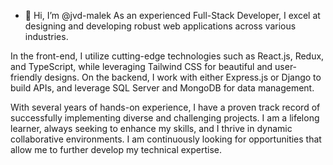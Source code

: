 - 👋 Hi, I’m @jvd-malek
As an experienced Full-Stack Developer, I excel at designing and developing robust web applications across various industries.   

In the front-end, I utilize cutting-edge technologies such as React.js, Redux, and TypeScript, while leveraging Tailwind CSS for beautiful and user-friendly designs. On the backend, I work with either Express.js or Django to build APIs, and leverage SQL Server and MongoDB for data management.  

With several years of hands-on experience, I have a proven track record of successfully implementing diverse and challenging projects. I am a lifelong learner, always seeking to enhance my skills, and I thrive in dynamic collaborative environments. I am continuously looking for opportunities that allow me to further develop my technical expertise.

<!---
jvd-malek/jvd-malek is a ✨ special ✨ repository because its `README.md` (this file) appears on your GitHub profile.
You can click the Preview link to take a look at your changes.
--->

